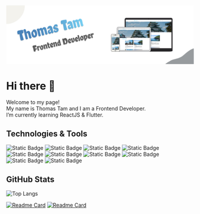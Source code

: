 <!--
**thomastam456/thomastam456** is a ✨ _special_ ✨ repository because its `README.md` (this file) appears on your GitHub profile.

Here are some ideas to get you started:

- 🔭 I’m currently working on ...
- 🌱 I’m currently learning ...
- 👯 I’m looking to collaborate on ...
- 🤔 I’m looking for help with ...
- 💬 Ask me about ...
- 📫 How to reach me: ...
- 😄 Pronouns: ...
- ⚡ Fun fact: ...
-->

![alt text](https://github.com/thomastam456/thomastam456/blob/main/GitHub_banner.jpg?raw=true)

# Hi there 👋
Welcome to my page!<br>
My name is Thomas Tam and I am a Frontend Developer.<br>
I’m currently learning ReactJS & Flutter.

## Technologies & Tools
![Static Badge](https://img.shields.io/badge/Visual%20Studio%20Code-1?style=flat&logo=Visual%20Studio%20Code&logoColor=fff&color=2a96df)
![Static Badge](https://img.shields.io/badge/React-1?style=flat&logo=react&logoColor=fff&color=65cee3)
![Static Badge](https://img.shields.io/badge/Flutter-1?style=flat&logo=flutter&color=40d0fd)
![Static Badge](https://img.shields.io/badge/HTML5-1?style=flat&logo=html5&logoColor=fff&color=e95225)
![Static Badge](https://img.shields.io/badge/JavaScript-1?style=flat&logo=javascript&color=%23000)
![Static Badge](https://img.shields.io/badge/jQuery-1?style=flat&logo=jquery&color=%230467ab)
![Static Badge](https://img.shields.io/badge/Sass-1?style=flat&logo=sass&logoColor=fff&color=d56498)
![Static Badge](https://img.shields.io/badge/Git-1?style=flat&logo=git&logoColor=fff&color=f0542c)
![Static Badge](https://img.shields.io/badge/npm-1?style=flat&logo=npm&logoColor=fff&color=ca3636)
![Static Badge](https://img.shields.io/badge/Node.js-1?style=flat&logo=Node.js&logoColor=fff&color=6fa75e)

## GitHub Stats
![Top Langs](https://github-readme-stats.vercel.app/api/top-langs?username=thomastam456&layout=compact)

[![Readme Card](https://github-readme-stats.vercel.app/api/pin/?username=thomastam456&repo=company_info)](https://github.com/thomastam456/company_info)
[![Readme Card](https://github-readme-stats.vercel.app/api/pin/?username=thomastam456&repo=trip_info)](https://github.com/thomastam456/trip_info)

